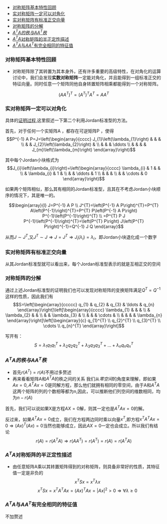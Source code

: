 <!-- TOC -->

- [对称矩阵基本特性回顾](#对称矩阵基本特性回顾)
- [实对称矩阵一定可以对角化](#实对称矩阵一定可以对角化)
- [实对称矩阵有标准正交向量](#实对称矩阵有标准正交向量)
- [对称矩阵的分解](#对称矩阵的分解)
- [$A^TA的秩与AA^T秩$](#a^ta的秩与aa^t秩)
- [$A^TA$对称矩阵的半正定性描述](#a^ta对称矩阵的半正定性描述)
- [$A^TA$与$AA^T$有完全相同的特征值](#a^ta与aa^t有完全相同的特征值)

<!-- /TOC -->

### 对称矩阵基本特性回顾
- 对称矩阵除了其转置为其本身外，还有许多重要的高级特性，在对角化的运算讨论中，我们会发现**实数对称矩阵**一定能对角化，并且能得到一组标准正交的特征向量。同时任意一个矩阵同他自身转置矩阵相乘都能得到一个对称矩阵。

$$\left(A A^{T}\right)^{T}=\left(A^{T}\right)^{T} A^{T}=A A^{T}$$

### 实对称矩阵一定可以对角化
具体的[证明过程](https://www.zhihu.com/question/38801697/answer/249465919),这里叙述一下第二个利用Jordan标准型的方法。

首先，对于任何一个实矩阵A ，都存在可逆矩阵P ，使得
$$P^{-1} A P=J=\left(\begin{array}{cccc}
J_{1}\left(\lambda_{1}\right) & & & \\
& & J_{2}\left(\lambda_{2}\right) & \\
& & & \ddots \\
& & & & J_{m}\left(\lambda_{m}\right)
\end{array}\right)$$

其中每个Jordan小块格式为
$$J_{i}\left(\lambda_{i}\right)=\left(\begin{array}{cccc}
\lambda_{i} & 1 & & \\
& \lambda_{i} & 1 & \\
& & \ddots & 1 \\
& & & \\
& & \cdots & 0
\end{array}\right)$$

如果两个矩阵相似，那么其有相同的Jordan标准型，且其在不考虑Jordan小块顺序的情况下，其是唯一的。

$$\begin{array}{l}
J=P^{-1} A P \\
J^{T}=\left(P^{-1} A P\right)^{T}=P^{T} A\left(P^{-1}\right)^{T}=P^{T} P\left(P^{-1} A P\right) P^{-1}\left(P^{-1}\right)^{T} \\
=P^{T} P J P^{-1}\left(P^{-1}\right)^{T}=\left(P^{T} P\right) J\left(P^{T} P\right)^{-1}=Q^{-1} J Q
\end{array}$$

从而$J\sim J^T$,又$J^T\sim J \Rightarrow J=J^T \Rightarrow J_i(\lambda_i)=\lambda_i$，即Jordan小块退化成一个数字

### 实对称矩阵有标准正交向量
从其Jordan标准型就可以看出来，每个Jordan标准型表示的就是互相正交的空间

### 对称矩阵的分解
通过上述Jordan标准型的证明我们也可以发现对称矩阵的变换矩阵满足$Q^T=Q^{-1}$这样的性质，因此我们有
$$S=\left[\begin{array}{ccccc}
q_{1} & q_{2} & q_{3} & \ldots & q_{n}
\end{array}\right]\left[\begin{array}{cccc}
\lambda_{1} & & & \\
& \lambda_{2} & & \\
& & \lambda_{3} & \\
& & & \cdots & \\
& & & & \lambda_{n}
\end{array}\right]\left[\begin{array}{c}
q_{1}^{T} \\
q_{2}^{T} \\
q_{3}^{T} \\
\cdots \\
q_{n}^{T}
\end{array}\right]$$

写开有：
$$S=\lambda_{1} q_{1} q_{1}^{T}+\lambda_{2} q_{2} q_{2}^{T}+\lambda_{3} q_{3} q_{3}^{T}+\ldots+\lambda_{n} q_{n} q_{n}^{T}$$

### $A^TA的秩与AA^T秩$
- 首先$r(A^T)=r(A)$不用过多赘述
- 再来看看矩阵A和$A^TA$的秩之间的关系
我们从*零空间*的角度来理解，即如果$Ax=0,A^TAx=0$是同解方程，那么他们就拥有相同的零空间，由于A和$A^TA$这两个矩阵的列的个数相等都为n,因此，可以推断他们列空间的维数相同，均为$n-r(A)$

首先，我们可以说如果X是方程$AX=0$解，则其一定也是$A^TAx=0$的解。

反过来，如果$A^TAx=0$成立，我们在方程两边同时乘以向量$x^T$,即方程$x^TA^TAx=0\Rightarrow (A x)^{T}(A x)=0$当然也能够成立，因此$AX=0$一定也会成立。所以我们有结论
$$r(A)=r(A^TA)\Rightarrow r(AA^T)=r(A^T)=r(A)=r(A^TA)$$

### $A^TA$对称矩阵的半正定性描述
- 由任意矩阵A乘以其转置矩阵得到的对称矩阵，则具备非常好的性质，其特征值一定是非负的
$$x^{T} S x=x^{T} \lambda x$$
$$x^{T} S x=x^{T} A^{T} A x=(A x)^{T} A x=|A x|^{2}>0\Rightarrow \forall \lambda \ge 0$$

### $A^TA$与$AA^T$有完全相同的特征值
不加赘述